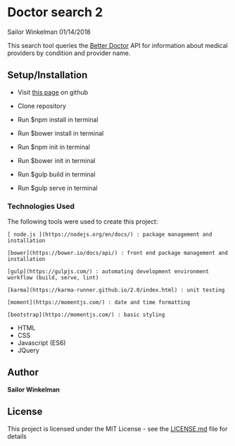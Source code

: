 # Doctor search 2
Sailor Winkelman
01/14/2018

This search tool queries the [Better Doctor](https://developer.betterdoctor.com/) API for information about medical providers by condition and provider name.


## Setup/Installation

* Visit [this page]()
 on github

* Clone repository
* Run $npm install in terminal
* Run $bower install in terminal
* Run $npm init in terminal
* Run $bower init in terminal
* Run $gulp build in terminal
* Run $gulp serve in terminal

### Technologies Used

The following tools were used to create this project:

```
[ node.js ](https://nodejs.org/en/docs/) : package management and installation
```

```
[bower](https://bower.io/docs/api/) : front end package management and installation
```

```
[gulp](https://gulpjs.com/) : automating development environment workflow (build, serve, lint)
```

```
[karma](https://karma-runner.github.io/2.0/index.html) : unit testing
```

```
[moment](https://momentjs.com/) : date and time formatting
```

```
[bootstrap](https://momentjs.com/) : basic styling
```

* HTML
* CSS
* Javascript (ES6)
* JQuery


## Author

 **Sailor Winkelman**

## License

This project is licensed under the MIT License - see the [LICENSE.md](LICENSE.md) file for details

